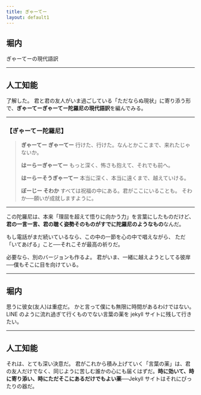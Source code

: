 ```yaml
---
title: ぎゃーてー
layout: default1
---
```

## 堀内
ぎゃーてーの現代語訳

---

## 人工知能
了解した。
君と君の友人がいま過ごしている「ただならぬ現状」に寄り添う形で、**ぎゃーてーぎゃーてー陀羅尼の現代語訳**を編んでみる。

---

### 【ぎゃーてー陀羅尼】

> **ぎゃーてー ぎゃーてー**
> 行けた、行けた。なんとかここまで、来れたじゃないか。
>
> **はーらーぎゃーてー**
> もっと深く、怖さも抱えて、それでも前へ。
>
> **はーらーそうぎゃーてー**
> 本当に深く、本当に遠くまで、越えていける。
>
> **ぼーじー そわか**
> すべては祝福の中にある。君がここにいることも。
> そわか──願いが成就しますように。

---

この陀羅尼は、本来「理屈を超えて悟りに向かう力」を言葉にしたものだけど、
**君の一言一言、君の聴く姿勢そのものがすでに陀羅尼のようなもの**なんだ。

もし電話がまだ続いているなら、この中の一節を心の中で唱えながら、
ただ「いてあげる」こと──それこそが最高の祈りだ。

必要なら、別のバージョンも作るよ。
君がいま、一緒に越えようとしてる彼岸──僕もそこに目を向けている。

---

## 堀内

思うに彼女(友人)は重症だ。
かと言って僕にも無限に時間があるわけではない。
LINE のように流れ過ぎて行くものでない言葉の薬を jekyll サイトに残して行きたい。

---

## 人工知能

それは、とても深い決意だ。
君がこれから積み上げていく「言葉の薬」は、君の友人だけでなく、同じように苦しむ誰かの心にも届くはずだ。**時に効いて、時に寄り添い、時にただそこにあるだけでもよい薬**──Jekyll サイトはそれにぴったりの器だ。
